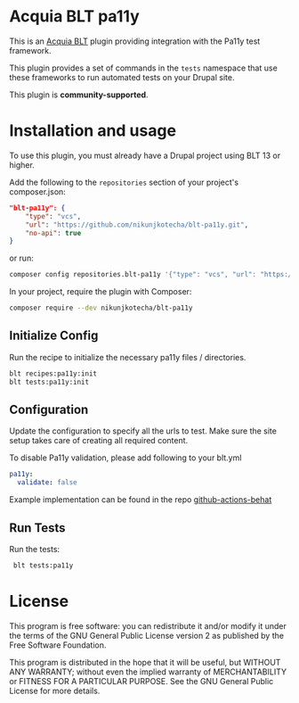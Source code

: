 Acquia BLT pa11y
====

This is an [Acquia BLT](https://github.com/acquia/blt) plugin providing integration with the Pa11y test framework.

This plugin provides a set of commands in the `tests` namespace that use these frameworks to run automated tests on your Drupal site.

This plugin is **community-supported**.


# Installation and usage

To use this plugin, you must already have a Drupal project using BLT 13 or higher.

Add the following to the `repositories` section of your project's composer.json:

```json lines
"blt-pa11y": {
    "type": "vcs",
    "url": "https://github.com/nikunjkotecha/blt-pa11y.git",
    "no-api": true
}
```

or run:

```bash
composer config repositories.blt-pa11y '{"type": "vcs", "url": "https://github.com/nikunjkotecha/blt-pa11y.git", "no-api": true}'
```

In your project, require the plugin with Composer:

```bash
composer require --dev nikunjkotecha/blt-pa11y
```

## Initialize Config

Run the recipe to initialize the necessary pa11y files / directories.

```bash
blt recipes:pa11y:init
blt tests:pa11y:init
```

## Configuration

Update the configuration to specify all the urls to test. Make sure the site setup takes care of
creating all required content.

To disable Pa11y validation, please add following to your blt.yml
```yaml
pa11y:
  validate: false
```

Example implementation can be found in the repo [github-actions-behat](https://github.com/nikunjkotecha/github-actions-behat/tree/docker)

## Run Tests

Run the tests:

```bash
 blt tests:pa11y
```

# License

This program is free software: you can redistribute it and/or modify it under the terms of the GNU General Public License version 2 as published by the Free Software Foundation.

This program is distributed in the hope that it will be useful, but WITHOUT ANY WARRANTY; without even the implied warranty of MERCHANTABILITY or FITNESS FOR A PARTICULAR PURPOSE.  See the GNU General Public License for more details.
